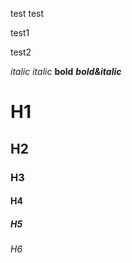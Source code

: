 test
test

test1

test2

*italic*
_italic_
**bold**
***bold&italic***

# H1 #
## H2 ##
### H3 ###
#### H4 ####
##### H5 #####
###### H6 ######
